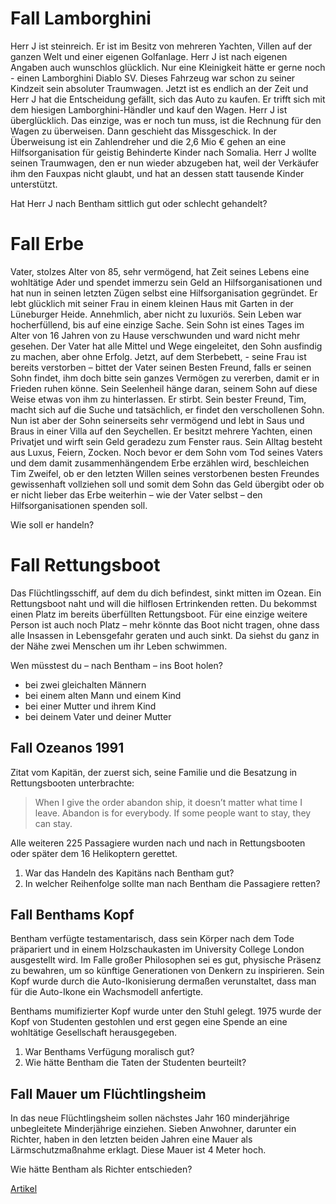 # Fall Lamborghini
Herr J ist steinreich. Er ist im Besitz von mehreren Yachten, Villen auf der ganzen Welt und einer eigenen Golfanlage. Herr J ist nach eigenen Angaben auch wunschlos glücklich. Nur eine Kleinigkeit hätte er gerne noch - einen Lamborghini Diablo SV. Dieses Fahrzeug war schon zu seiner Kindzeit sein absoluter Traumwagen. Jetzt ist es endlich an der Zeit und Herr J hat die Entscheidung gefällt, sich das Auto zu kaufen. Er trifft sich mit dem hiesigen Lamborghini-Händler und kauf den Wagen. Herr J ist überglücklich. Das einzige, was er noch tun muss, ist die Rechnung für den Wagen zu überweisen. Dann geschieht das Missgeschick. In der Überweisung ist ein Zahlendreher und die 2,6 Mio € gehen an eine Hilfsorganisation für geistig Behinderte Kinder nach Somalia. Herr J wollte seinen Traumwagen, den er nun wieder abzugeben hat, weil der Verkäufer ihm den Fauxpas nicht glaubt, und hat an dessen statt tausende Kinder unterstützt.

Hat Herr J nach Bentham sittlich gut oder schlecht gehandelt?

# Fall Erbe
Vater, stolzes Alter von 85, sehr vermögend, hat Zeit seines Lebens eine wohltätige Ader und spendet immerzu sein Geld an Hilfsorganisationen und hat nun in seinen letzten Zügen selbst eine Hilfsorganisation gegründet. Er lebt glücklich mit seiner Frau in einem kleinen Haus mit Garten in der Lüneburger Heide. Annehmlich, aber nicht zu luxuriös. Sein Leben war hocherfüllend, bis auf eine einzige Sache. Sein Sohn ist eines Tages im Alter von 16 Jahren von zu Hause verschwunden und ward nicht mehr gesehen. Der Vater hat alle Mittel und Wege eingeleitet, den Sohn ausfindig zu machen, aber ohne Erfolg. Jetzt, auf dem Sterbebett, - seine Frau ist bereits verstorben – bittet der Vater seinen Besten Freund, falls er seinen Sohn findet, ihm doch bitte sein ganzes Vermögen zu vererben, damit er in Frieden ruhen könne. Sein Seelenheil hänge daran, seinem Sohn auf diese Weise etwas von ihm zu hinterlassen. Er stirbt. Sein bester Freund, Tim, macht sich auf die Suche und tatsächlich, er findet den verschollenen Sohn. Nun ist aber der Sohn seinerseits sehr vermögend und lebt in Saus und Braus in einer Villa auf den Seychellen. Er besitzt mehrere Yachten, einen Privatjet und wirft sein Geld geradezu zum Fenster raus. Sein Alltag besteht aus Luxus, Feiern, Zocken. Noch bevor er dem Sohn vom Tod seines Vaters und dem damit zusammenhängendem Erbe erzählen wird, beschleichen Tim Zweifel, ob er den letzten Willen seines verstorbenen besten Freundes gewissenhaft vollziehen soll und somit dem Sohn das Geld übergibt oder ob er nicht lieber das Erbe weiterhin – wie der Vater selbst – den Hilfsorganisationen spenden soll.

Wie soll er handeln?

<div class="page-break"></div>

# Fall Rettungsboot
Das Flüchtlingsschiff, auf dem du dich befindest, sinkt mitten im Ozean. Ein Rettungsboot naht und will die hilflosen Ertrinkenden retten. Du bekommst einen Platz im bereits überfüllten Rettungsboot.
Für eine einzige weitere Person ist auch noch Platz – mehr könnte das Boot nicht tragen, ohne dass alle Insassen in Lebensgefahr geraten und auch sinkt. Da siehst du ganz in der Nähe zwei Menschen um ihr Leben schwimmen.

Wen müsstest du – nach Bentham – ins Boot holen?

* bei zwei gleichalten Männern
* bei einem alten Mann und einem Kind
* bei einer Mutter und ihrem Kind
* bei deinem Vater und deiner Mutter

## Fall Ozeanos 1991
Zitat vom Kapitän, der zuerst sich, seine Familie und die Besatzung in Rettungsbooten unterbrachte:
> When I give the order abandon ship, it doesn’t matter what time I leave. Abandon is for everybody. If some people want to stay, they can stay.

Alle weiteren 225 Passagiere wurden nach und nach in Rettungsbooten oder später dem 16 Helikoptern gerettet.  <!-- .element: class="fragment" -->

1. War das Handeln des Kapitäns nach Bentham gut?
2. In welcher Reihenfolge sollte man nach Bentham die Passagiere retten?

## Fall Benthams Kopf
Bentham verfügte testamentarisch, dass sein Körper nach dem Tode präpariert und in einem Holzschaukasten im University College London ausgestellt wird. Im Falle großer Philosophen sei es gut, physische Präsenz zu bewahren, um so künftige Generationen von Denkern zu inspirieren. Sein Kopf wurde durch die Auto-Ikonisierung dermaßen verunstaltet, dass man für die Auto-Ikone ein Wachsmodell anfertigte.

Benthams mumifizierter Kopf wurde unter den Stuhl gelegt. 1975 wurde der Kopf von Studenten gestohlen und erst gegen eine Spende an eine wohltätige Gesellschaft herausgegeben.

1. War Benthams Verfügung moralisch gut?
2. Wie hätte Bentham die Taten der Studenten beurteilt?

<div class="page-break"></div>

## Fall Mauer um Flüchtlingsheim
In das neue Flüchtlingsheim sollen nächstes Jahr 160 minderjährige unbegleitete Minderjährige einziehen. Sieben Anwohner, darunter ein Richter, haben in den letzten beiden Jahren eine Mauer als Lärmschutzmaßnahme erklagt. Diese Mauer ist 4 Meter hoch.

Wie hätte Bentham als Richter entschieden?

[Artikel](http://www.zeit.de/2016/48/fluechtlinge-mauer-neuperlach-muenchen-fluechtlingsheim/komplettansicht)
